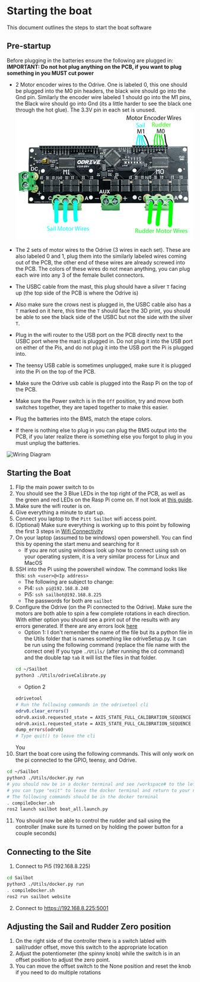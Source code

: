 # Starting the boat
This document outlines the steps to start the boat software

## Pre-startup
Before plugging in the batteries ensure the following are plugged in:
**IMPORTANT: Do not hot plug anything on the PCB, if you want to plug something in you MUST cut power**
- 2 Motor encoder wires to the Odrive. One is labeled 0, this one should be plugged into the M0 pin headers, the black wire should go into the Gnd pin. Similarly the encoder wire labeled 1 should go into the M1 pins, the Black wire should go into Gnd (its a little harder to see the black one through the hot glue). The 3.3V pin in each set is unused.  ![Odrive Encoder Wiring](./images/odrive%20encoder%20wiring.png)

- The 2 sets of motor wires to the Odrive (3 wires in each set). These are also labeled 0 and 1, plug them into the similarly labeled wires coming out of the PCB, the other end of these wires are already screwed into the PCB. The colors of these wires do not mean anything, you can plug each wire into any 3 of the female bullet connectors. 

- The USBC cable from the mast, this plug should have a silver `T` facing up (the top side of the PCB is where the Odrive is)

- Also make sure the crows nest is plugged in, the USBC cable also has a `T` marked on it here, this time the `T` should face the 3D print, you should be able to see the black side of the USBC but not the side with the silver `T`.

- Plug in the wifi router to the USB port on the PCB directly next to the USBC port where the mast is plugged in. Do not plug it into the USB port on either of the Pis, and do not plug it into the USB port the Pi is plugged into. 

- The teensy USB cable is sometimes unplugged, make sure it is plugged into the Pi on the top of the PCB.

- Make sure the Odrive usb cable is plugged into the Rasp Pi on the top of the PCB. 

- Make sure the Power switch is in the `Off` position, try and move both switches together, they are taped together to make this easier. 

- Plug the batteries into the BMS, match the etape colors.

- If there is nothing else to plug in you can plug the BMS output into the PCB, if you later realize there is something else you forgot to plug in you must unplug the batteries.

![Wiring Diagram](./images/PCB%20wiring.png)

## Starting the Boat
1. Flip the main power switch to `On`
2. You should see the 3 Blue LEDs in the top right of the PCB, as well as the green and red LEDs on the Rasp Pi come on. If not look at [this guide](./Troublshooting.md#pcb-main-power).
3. Make sure the wifi router is on.
4. Give everything a minute to start up.
5. Connect you laptop to the `Pitt Sailbot` wifi access point. 
6. (Optional) Make sure everything is working up to this point by following the first 3 steps in [Wifi Connectivity](./Troublshooting.md#wifi-connectivity)
7. On your laptop (assumed to be windows) open powershell. You can find this by opening the start menu and searching for it
    - If you are not using windows look up how to connect using ssh on your operating system, it is a very similar process for Linux and MacOS
8. SSH into the Pi using the powershell window. The command looks like this: `ssh <user>@<Ip address>`
    - The following are subject to change:
    - Pi4: `ssh pi@192.168.8.240`
    - Pi5: `ssh sailbot@192.168.8.225`
    - The passwords for both are `sailbot`
9. Configure the Odrive (on the Pi connected to the Odrive). Make sure the motors are both able to spin a few complete rotations in each direction. With either option you should see a print out of the results with any errors generated. If there are any errors look [here](./Troublshooting.md#odrive-setup)
    - Option 1: I don't remember the name of the file but its a python file in the Utils folder that is names something like odriveSetup.py. It can be run using the following command (replace the file name with the correct one) If you type `./Utils/` (after running the cd command) and the double tap `tab` it will list the files in that folder.
    ```bash
    cd ~/Sailbot
    python3 ./Utils/odriveCalibrate.py
    ```
    - Option 2
    ```bash
    odrivetool
    # Run the following commands in the odrivetool cli 
    odrv0.clear_errors()
    odrv0.axis0.requested_state = AXIS_STATE_FULL_CALIBRATION_SEQUENCE
    odrv0.axis1.requested_state = AXIS_STATE_FULL_CALIBRATION_SEQUENCE
    dump_errors(odrv0)
    # Type quit() to leave the cli
    ```
    You
10. Start the boat core using the following commands. This will only work on the pi connected to the GPIO, teensy, and Odrive. 
```bash
cd ~/Sailbot
python3 ./Utils/docker.py run
# you should now be in a docker terminal and see /workspace# to the left of your cursor, if not look for error messages
# you can type "exit" to leave the docker terminal and return to your normal terminal if you need to. 
# The following commands should be in the docker terminal
. compileDocker.sh
ros2 launch sailbot boat_all.launch.py
```
11. You should now be able to control the rudder and sail using the controller (make sure its turned on by holding the power button for a couple seconds)

## Connecting to the Site
1. Connect to Pi5 (192.168.8.225)
```bash
cd Sailbot
python3 ./Utils/docker.py run
. compileDocker.sh
ros2 run sailbot website
```
2. Connect to https://192.168.8.225:5001

## Adjusting the Sail and Rudder Zero position
1. On the right side of the controller there is a switch labled with sail/rudder offset, move this switch to the appropriate location
2. Adjust the potentiometer (the spinny knob) while the switch is in an offset position to adjust the zero point. 
3. You can move the offset switch to the None position and reset the knob if you need to do multiple rotations
